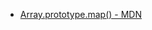  * [Array.prototype.map() - MDN](https://developer.mozilla.org/es/docs/Web/JavaScript/Reference/Global_Objects/Array/map)